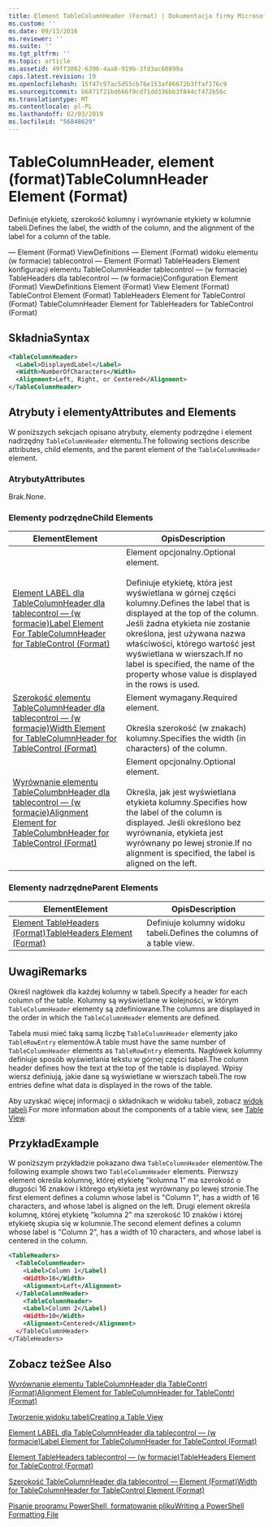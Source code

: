 ```yaml
---
title: Element TableColumnHeader (Format) | Dokumentacja firmy Microsoft
ms.custom: ''
ms.date: 09/13/2016
ms.reviewer: ''
ms.suite: ''
ms.tgt_pltfrm: ''
ms.topic: article
ms.assetid: 49ff3062-6396-4aa8-919b-3fd3ac60899a
caps.latest.revision: 19
ms.openlocfilehash: 15f47c97ac5d55cb76e153af86672b3ffaf176c9
ms.sourcegitcommit: b6871f21bd666f9cd71dd336bb3f844cf472b56c
ms.translationtype: MT
ms.contentlocale: pl-PL
ms.lasthandoff: 02/03/2019
ms.locfileid: "56848629"
---
```

# <a name="tablecolumnheader-element-format"></a><span data-ttu-id="3561d-102">TableColumnHeader, element (format)</span><span class="sxs-lookup"><span data-stu-id="3561d-102">TableColumnHeader Element (Format)</span></span>

<span data-ttu-id="3561d-103">Definiuje etykietę, szerokość kolumny i wyrównanie etykiety w kolumnie tabeli.</span><span class="sxs-lookup"><span data-stu-id="3561d-103">Defines the label, the width of the column, and the alignment of the label for a column of the table.</span></span>

<span data-ttu-id="3561d-104">— Element (Format) ViewDefinitions — Element (Format) widoku elementu (w formacie) tablecontrol — Element (Format) TableHeaders Element konfiguracji elementu TableColumnHeader tablecontrol — (w formacie) TableHeaders dla tablecontrol — (w formacie)</span><span class="sxs-lookup"><span data-stu-id="3561d-104">Configuration Element (Format) ViewDefinitions Element (Format) View Element (Format) TableControl Element (Format) TableHeaders Element for TableControl (Format) TableColumnHeader Element for TableHeaders for TableControl (Format)</span></span>

## <a name="syntax"></a><span data-ttu-id="3561d-105">Składnia</span><span class="sxs-lookup"><span data-stu-id="3561d-105">Syntax</span></span>

```xml
<TableColumnHeader>
  <Label>DisplayedLabel</Label>
  <Width>NumberOfCharacters</Width>
  <Alignment>Left, Right, or Centered</Alignment>
</TableColumnHeader>
```

## <a name="attributes-and-elements"></a><span data-ttu-id="3561d-106">Atrybuty i elementy</span><span class="sxs-lookup"><span data-stu-id="3561d-106">Attributes and Elements</span></span>

<span data-ttu-id="3561d-107">W poniższych sekcjach opisano atrybuty, elementy podrzędne i element nadrzędny `TableColumnHeader` elementu.</span><span class="sxs-lookup"><span data-stu-id="3561d-107">The following sections describe attributes, child elements, and the parent element of the `TableColumnHeader` element.</span></span>

### <a name="attributes"></a><span data-ttu-id="3561d-108">Atrybuty</span><span class="sxs-lookup"><span data-stu-id="3561d-108">Attributes</span></span>

<span data-ttu-id="3561d-109">Brak.</span><span class="sxs-lookup"><span data-stu-id="3561d-109">None.</span></span>

### <a name="child-elements"></a><span data-ttu-id="3561d-110">Elementy podrzędne</span><span class="sxs-lookup"><span data-stu-id="3561d-110">Child Elements</span></span>

|<span data-ttu-id="3561d-111">Element</span><span class="sxs-lookup"><span data-stu-id="3561d-111">Element</span></span>|<span data-ttu-id="3561d-112">Opis</span><span class="sxs-lookup"><span data-stu-id="3561d-112">Description</span></span>|
|-------------|-----------------|
|[<span data-ttu-id="3561d-113">Element LABEL dla TableColumnHeader dla tablecontrol — (w formacie)</span><span class="sxs-lookup"><span data-stu-id="3561d-113">Label Element For TableColumnHeader for TableControl (Format)</span></span>](./label-element-for-tablecolumnheader-for-tablecontrol-format.md)|<span data-ttu-id="3561d-114">Element opcjonalny.</span><span class="sxs-lookup"><span data-stu-id="3561d-114">Optional element.</span></span><br /><br /> <span data-ttu-id="3561d-115">Definiuje etykietę, która jest wyświetlana w górnej części kolumny.</span><span class="sxs-lookup"><span data-stu-id="3561d-115">Defines the label that is displayed at the top of the column.</span></span> <span data-ttu-id="3561d-116">Jeśli żadna etykieta nie zostanie określona, jest używana nazwa właściwości, którego wartość jest wyświetlana w wierszach.</span><span class="sxs-lookup"><span data-stu-id="3561d-116">If no label is specified, the name of the property whose value is displayed in the rows is used.</span></span>|
|[<span data-ttu-id="3561d-117">Szerokość elementu TableColumnHeader dla tablecontrol — (w formacie)</span><span class="sxs-lookup"><span data-stu-id="3561d-117">Width Element for TableColumnHeader for TableControl (Format)</span></span>](./width-element-for-tablecolumnheader-for-tablecontrol-format.md)|<span data-ttu-id="3561d-118">Element wymagany.</span><span class="sxs-lookup"><span data-stu-id="3561d-118">Required element.</span></span><br /><br /> <span data-ttu-id="3561d-119">Określa szerokość (w znakach) kolumny.</span><span class="sxs-lookup"><span data-stu-id="3561d-119">Specifies the width (in characters) of the column.</span></span>|
|[<span data-ttu-id="3561d-120">Wyrównanie elementu TableColumbnHeader dla tablecontrol — (w formacie)</span><span class="sxs-lookup"><span data-stu-id="3561d-120">Alignment Element for TableColumbnHeader for TableControl (Format)</span></span>](./alignment-element-for-tablecolumnheader-for-tablecontrol-format.md)|<span data-ttu-id="3561d-121">Element opcjonalny.</span><span class="sxs-lookup"><span data-stu-id="3561d-121">Optional element.</span></span><br /><br /> <span data-ttu-id="3561d-122">Określa, jak jest wyświetlana etykieta kolumny.</span><span class="sxs-lookup"><span data-stu-id="3561d-122">Specifies how the label of the column is displayed.</span></span> <span data-ttu-id="3561d-123">Jeśli określono bez wyrównania, etykieta jest wyrównany po lewej stronie.</span><span class="sxs-lookup"><span data-stu-id="3561d-123">If no alignment is specified, the label is aligned on the left.</span></span>|

### <a name="parent-elements"></a><span data-ttu-id="3561d-124">Elementy nadrzędne</span><span class="sxs-lookup"><span data-stu-id="3561d-124">Parent Elements</span></span>

|<span data-ttu-id="3561d-125">Element</span><span class="sxs-lookup"><span data-stu-id="3561d-125">Element</span></span>|<span data-ttu-id="3561d-126">Opis</span><span class="sxs-lookup"><span data-stu-id="3561d-126">Description</span></span>|
|-------------|-----------------|
|[<span data-ttu-id="3561d-127">Element TableHeaders (Format)</span><span class="sxs-lookup"><span data-stu-id="3561d-127">TableHeaders Element (Format)</span></span>](./tableheaders-element-format.md)|<span data-ttu-id="3561d-128">Definiuje kolumny widoku tabeli.</span><span class="sxs-lookup"><span data-stu-id="3561d-128">Defines the columns of a table view.</span></span>|

## <a name="remarks"></a><span data-ttu-id="3561d-129">Uwagi</span><span class="sxs-lookup"><span data-stu-id="3561d-129">Remarks</span></span>

<span data-ttu-id="3561d-130">Określ nagłówek dla każdej kolumny w tabeli.</span><span class="sxs-lookup"><span data-stu-id="3561d-130">Specify a header for each column of the table.</span></span> <span data-ttu-id="3561d-131">Kolumny są wyświetlane w kolejności, w którym `TableColumnHeader` elementy są zdefiniowane.</span><span class="sxs-lookup"><span data-stu-id="3561d-131">The columns are displayed in the order in which the `TableColumnHeader` elements are defined.</span></span>

<span data-ttu-id="3561d-132">Tabela musi mieć taką samą liczbę `TableColumnHeader` elementy jako `TableRowEntry` elementów.</span><span class="sxs-lookup"><span data-stu-id="3561d-132">A table must have the same number of `TableColumnHeader` elements as `TableRowEntry` elements.</span></span> <span data-ttu-id="3561d-133">Nagłówek kolumny definiuje sposób wyświetlania tekstu w górnej części tabeli.</span><span class="sxs-lookup"><span data-stu-id="3561d-133">The column header defines how the text at the top of the table is displayed.</span></span> <span data-ttu-id="3561d-134">Wpisy wiersz definiują, jakie dane są wyświetlane w wierszach tabeli.</span><span class="sxs-lookup"><span data-stu-id="3561d-134">The row entries define what data is displayed in the rows of the table.</span></span>

<span data-ttu-id="3561d-135">Aby uzyskać więcej informacji o składnikach w widoku tabeli, zobacz [widok tabeli](./creating-a-table-view.md).</span><span class="sxs-lookup"><span data-stu-id="3561d-135">For more information about the components of a table view, see [Table View](./creating-a-table-view.md).</span></span>

## <a name="example"></a><span data-ttu-id="3561d-136">Przykład</span><span class="sxs-lookup"><span data-stu-id="3561d-136">Example</span></span>

<span data-ttu-id="3561d-137">W poniższym przykładzie pokazano dwa `TableColumnHeader` elementów.</span><span class="sxs-lookup"><span data-stu-id="3561d-137">The following example shows two `TableColumnHeader` elements.</span></span> <span data-ttu-id="3561d-138">Pierwszy element określa kolumnę, której etykietę "kolumna 1" ma szerokość o długości 16 znaków i którego etykieta jest wyrównany po lewej stronie.</span><span class="sxs-lookup"><span data-stu-id="3561d-138">The first element defines a column whose label is "Column 1", has a width of 16 characters, and whose label is aligned on the left.</span></span> <span data-ttu-id="3561d-139">Drugi element określa kolumnę, której etykietę "kolumna 2" ma szerokość 10 znaków i której etykietę skupia się w kolumnie.</span><span class="sxs-lookup"><span data-stu-id="3561d-139">The second element defines a column whose label is "Column 2", has a width of 10 characters, and whose label is centered in the column.</span></span>

```xml
<TableHeaders>
  <TableColumnHeader>
    <Label>Column 1</Label)
    <Width>16</Width>
    <Alignment>Left</Alignment>
  </TableColumnHeader>
    <TableColumnHeader>
    <Label>Column 2</Label)
    <Width>10</Width>
    <Alignment>Centered</Alignment>
  </TableColumnHeader>
</TableHeaders>
```

## <a name="see-also"></a><span data-ttu-id="3561d-140">Zobacz też</span><span class="sxs-lookup"><span data-stu-id="3561d-140">See Also</span></span>

[<span data-ttu-id="3561d-141">Wyrównanie elementu TableColumnHeader dla TableContrl (Format)</span><span class="sxs-lookup"><span data-stu-id="3561d-141">Alignment Element for TableColumnHeader for TableContrl (Format)</span></span>](./alignment-element-for-tablecolumnheader-for-tablecontrol-format.md)

[<span data-ttu-id="3561d-142">Tworzenie widoku tabeli</span><span class="sxs-lookup"><span data-stu-id="3561d-142">Creating a Table View</span></span>](./creating-a-table-view.md)

[<span data-ttu-id="3561d-143">Element LABEL dla TableColumnHeader dla tablecontrol — (w formacie)</span><span class="sxs-lookup"><span data-stu-id="3561d-143">Label Element for TableColumnHeader for TableControl (Format)</span></span>](./label-element-for-tablecolumnheader-for-tablecontrol-format.md)

[<span data-ttu-id="3561d-144">Element TableHeaders tablecontrol — (w formacie)</span><span class="sxs-lookup"><span data-stu-id="3561d-144">TableHeaders Element for TableControl (Format)</span></span>](./tableheaders-element-format.md)

[<span data-ttu-id="3561d-145">Szerokość TableColumnHeader dla tablecontrol — Element (Format)</span><span class="sxs-lookup"><span data-stu-id="3561d-145">Width for TableColumnHeader for TableControl Element (Format)</span></span>](./width-element-for-tablecolumnheader-for-tablecontrol-format.md)

[<span data-ttu-id="3561d-146">Pisanie programu PowerShell, formatowanie pliku</span><span class="sxs-lookup"><span data-stu-id="3561d-146">Writing a PowerShell Formatting File</span></span>](./writing-a-powershell-formatting-file.md)
